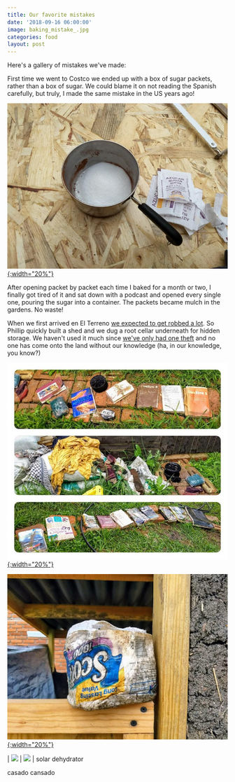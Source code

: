 ```yaml
---
title: Our favorite mistakes
date: '2018-09-16 06:00:00'
image: baking_mistake_.jpg
categories: food
layout: post
---
```


Here's a gallery of mistakes we've made:

First time we went to Costco we ended up with a box of sugar packets, rather than a box of sugar. We could blame it on not reading the Spanish carefully, but truly, I made the same mistake in the US years ago!

[![](/images/sugar_mistake_.jpg){:width="20%"}](/images/sugar_mistake.jpg)


After opening packet by packet each time I baked for a month or two, I finally got tired of it and sat down with a podcast and opened every single one, pouring the sugar into a container. The packets became mulch in the gardens. No waste!

When we first arrived en El Terreno [we expected to get robbed a lot](https://reverdecer.annalisagross.com/2018/04/17/en-el-terreno/). So Phillip quickly built a shed and we dug a root cellar underneath for hidden storage. We haven't used it much since [we've only had one theft](https://reverdecer.annalisagross.com/2018/08/12/first-theft/) and no one has come onto the land without our knowledge (ha, in our knowledge, you know?)

[![](/images/ruined_.jpg){:width="20%"}](/images/ruined.jpg)


[![](/images/tp_ruin2_.jpg){:width="20%"}](/images/tp_ruin2.jpg)


| [![](/images/_.jpg)](/images/.jpg) | [![](/images/_.jpg)](/images/.jpg) | solar dehydrator

casado cansado